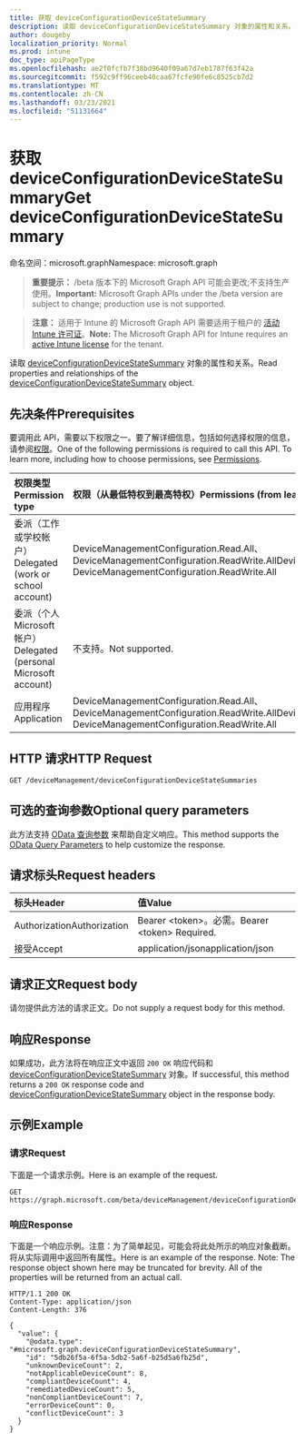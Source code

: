```yaml
---
title: 获取 deviceConfigurationDeviceStateSummary
description: 读取 deviceConfigurationDeviceStateSummary 对象的属性和关系。
author: dougeby
localization_priority: Normal
ms.prod: intune
doc_type: apiPageType
ms.openlocfilehash: ae2f0fcfb7f38bd9640f09a67d7eb1787f63f42a
ms.sourcegitcommit: f592c9ff96ceeb40caa67fcfe90fe6c8525cb7d2
ms.translationtype: MT
ms.contentlocale: zh-CN
ms.lasthandoff: 03/23/2021
ms.locfileid: "51131664"
---
```

# <a name="get-deviceconfigurationdevicestatesummary"></a><span data-ttu-id="9bfa7-103">获取 deviceConfigurationDeviceStateSummary</span><span class="sxs-lookup"><span data-stu-id="9bfa7-103">Get deviceConfigurationDeviceStateSummary</span></span>

<span data-ttu-id="9bfa7-104">命名空间：microsoft.graph</span><span class="sxs-lookup"><span data-stu-id="9bfa7-104">Namespace: microsoft.graph</span></span>

> <span data-ttu-id="9bfa7-105">**重要提示：** /beta 版本下的 Microsoft Graph API 可能会更改;不支持生产使用。</span><span class="sxs-lookup"><span data-stu-id="9bfa7-105">**Important:** Microsoft Graph APIs under the /beta version are subject to change; production use is not supported.</span></span>

> <span data-ttu-id="9bfa7-106">**注意：** 适用于 Intune 的 Microsoft Graph API 需要适用于租户的 [活动 Intune 许可证](https://go.microsoft.com/fwlink/?linkid=839381)。</span><span class="sxs-lookup"><span data-stu-id="9bfa7-106">**Note:** The Microsoft Graph API for Intune requires an [active Intune license](https://go.microsoft.com/fwlink/?linkid=839381) for the tenant.</span></span>

<span data-ttu-id="9bfa7-107">读取 [deviceConfigurationDeviceStateSummary](../resources/intune-deviceconfig-deviceconfigurationdevicestatesummary.md) 对象的属性和关系。</span><span class="sxs-lookup"><span data-stu-id="9bfa7-107">Read properties and relationships of the [deviceConfigurationDeviceStateSummary](../resources/intune-deviceconfig-deviceconfigurationdevicestatesummary.md) object.</span></span>

## <a name="prerequisites"></a><span data-ttu-id="9bfa7-108">先决条件</span><span class="sxs-lookup"><span data-stu-id="9bfa7-108">Prerequisites</span></span>
<span data-ttu-id="9bfa7-p101">要调用此 API，需要以下权限之一。要了解详细信息，包括如何选择权限的信息，请参阅[权限](/graph/permissions-reference)。</span><span class="sxs-lookup"><span data-stu-id="9bfa7-p101">One of the following permissions is required to call this API. To learn more, including how to choose permissions, see [Permissions](/graph/permissions-reference).</span></span>

|<span data-ttu-id="9bfa7-111">权限类型</span><span class="sxs-lookup"><span data-stu-id="9bfa7-111">Permission type</span></span>|<span data-ttu-id="9bfa7-112">权限（从最低特权到最高特权）</span><span class="sxs-lookup"><span data-stu-id="9bfa7-112">Permissions (from least to most privileged)</span></span>|
|:---|:---|
|<span data-ttu-id="9bfa7-113">委派（工作或学校帐户）</span><span class="sxs-lookup"><span data-stu-id="9bfa7-113">Delegated (work or school account)</span></span>|<span data-ttu-id="9bfa7-114">DeviceManagementConfiguration.Read.All、DeviceManagementConfiguration.ReadWrite.All</span><span class="sxs-lookup"><span data-stu-id="9bfa7-114">DeviceManagementConfiguration.Read.All, DeviceManagementConfiguration.ReadWrite.All</span></span>|
|<span data-ttu-id="9bfa7-115">委派（个人 Microsoft 帐户）</span><span class="sxs-lookup"><span data-stu-id="9bfa7-115">Delegated (personal Microsoft account)</span></span>|<span data-ttu-id="9bfa7-116">不支持。</span><span class="sxs-lookup"><span data-stu-id="9bfa7-116">Not supported.</span></span>|
|<span data-ttu-id="9bfa7-117">应用程序</span><span class="sxs-lookup"><span data-stu-id="9bfa7-117">Application</span></span>|<span data-ttu-id="9bfa7-118">DeviceManagementConfiguration.Read.All、DeviceManagementConfiguration.ReadWrite.All</span><span class="sxs-lookup"><span data-stu-id="9bfa7-118">DeviceManagementConfiguration.Read.All, DeviceManagementConfiguration.ReadWrite.All</span></span>|

## <a name="http-request"></a><span data-ttu-id="9bfa7-119">HTTP 请求</span><span class="sxs-lookup"><span data-stu-id="9bfa7-119">HTTP Request</span></span>
<!-- {
  "blockType": "ignored"
}
-->
``` http
GET /deviceManagement/deviceConfigurationDeviceStateSummaries
```

## <a name="optional-query-parameters"></a><span data-ttu-id="9bfa7-120">可选的查询参数</span><span class="sxs-lookup"><span data-stu-id="9bfa7-120">Optional query parameters</span></span>
<span data-ttu-id="9bfa7-121">此方法支持 [OData 查询参数](/graph/query-parameters) 来帮助自定义响应。</span><span class="sxs-lookup"><span data-stu-id="9bfa7-121">This method supports the [OData Query Parameters](/graph/query-parameters) to help customize the response.</span></span>

## <a name="request-headers"></a><span data-ttu-id="9bfa7-122">请求标头</span><span class="sxs-lookup"><span data-stu-id="9bfa7-122">Request headers</span></span>
|<span data-ttu-id="9bfa7-123">标头</span><span class="sxs-lookup"><span data-stu-id="9bfa7-123">Header</span></span>|<span data-ttu-id="9bfa7-124">值</span><span class="sxs-lookup"><span data-stu-id="9bfa7-124">Value</span></span>|
|:---|:---|
|<span data-ttu-id="9bfa7-125">Authorization</span><span class="sxs-lookup"><span data-stu-id="9bfa7-125">Authorization</span></span>|<span data-ttu-id="9bfa7-126">Bearer &lt;token&gt;。必需。</span><span class="sxs-lookup"><span data-stu-id="9bfa7-126">Bearer &lt;token&gt; Required.</span></span>|
|<span data-ttu-id="9bfa7-127">接受</span><span class="sxs-lookup"><span data-stu-id="9bfa7-127">Accept</span></span>|<span data-ttu-id="9bfa7-128">application/json</span><span class="sxs-lookup"><span data-stu-id="9bfa7-128">application/json</span></span>|

## <a name="request-body"></a><span data-ttu-id="9bfa7-129">请求正文</span><span class="sxs-lookup"><span data-stu-id="9bfa7-129">Request body</span></span>
<span data-ttu-id="9bfa7-130">请勿提供此方法的请求正文。</span><span class="sxs-lookup"><span data-stu-id="9bfa7-130">Do not supply a request body for this method.</span></span>

## <a name="response"></a><span data-ttu-id="9bfa7-131">响应</span><span class="sxs-lookup"><span data-stu-id="9bfa7-131">Response</span></span>
<span data-ttu-id="9bfa7-132">如果成功，此方法将在响应正文中返回 `200 OK` 响应代码和 [deviceConfigurationDeviceStateSummary](../resources/intune-deviceconfig-deviceconfigurationdevicestatesummary.md) 对象。</span><span class="sxs-lookup"><span data-stu-id="9bfa7-132">If successful, this method returns a `200 OK` response code and [deviceConfigurationDeviceStateSummary](../resources/intune-deviceconfig-deviceconfigurationdevicestatesummary.md) object in the response body.</span></span>

## <a name="example"></a><span data-ttu-id="9bfa7-133">示例</span><span class="sxs-lookup"><span data-stu-id="9bfa7-133">Example</span></span>

### <a name="request"></a><span data-ttu-id="9bfa7-134">请求</span><span class="sxs-lookup"><span data-stu-id="9bfa7-134">Request</span></span>
<span data-ttu-id="9bfa7-135">下面是一个请求示例。</span><span class="sxs-lookup"><span data-stu-id="9bfa7-135">Here is an example of the request.</span></span>
``` http
GET https://graph.microsoft.com/beta/deviceManagement/deviceConfigurationDeviceStateSummaries
```

### <a name="response"></a><span data-ttu-id="9bfa7-136">响应</span><span class="sxs-lookup"><span data-stu-id="9bfa7-136">Response</span></span>
<span data-ttu-id="9bfa7-p102">下面是一个响应示例。注意：为了简单起见，可能会将此处所示的响应对象截断。将从实际调用中返回所有属性。</span><span class="sxs-lookup"><span data-stu-id="9bfa7-p102">Here is an example of the response. Note: The response object shown here may be truncated for brevity. All of the properties will be returned from an actual call.</span></span>
``` http
HTTP/1.1 200 OK
Content-Type: application/json
Content-Length: 376

{
  "value": {
    "@odata.type": "#microsoft.graph.deviceConfigurationDeviceStateSummary",
    "id": "5db26f5a-6f5a-5db2-5a6f-b25d5a6fb25d",
    "unknownDeviceCount": 2,
    "notApplicableDeviceCount": 8,
    "compliantDeviceCount": 4,
    "remediatedDeviceCount": 5,
    "nonCompliantDeviceCount": 7,
    "errorDeviceCount": 0,
    "conflictDeviceCount": 3
  }
}
```




